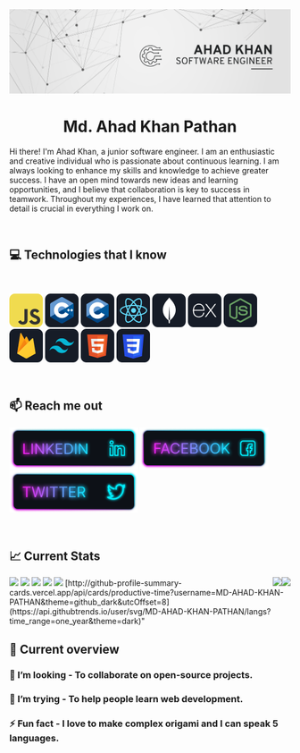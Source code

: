 <a href="https://www.linkedin.com/in/md-ahad-khan-pathan/">
<img src="./images/Ahad Khan LinkedIn Banner.png" />
</a>

<br/>

<h1 align="center"> Md. Ahad Khan Pathan </h1>
<P>Hi there! I'm Ahad Khan, a junior software engineer. I am an enthusiastic and creative individual who is passionate about continuous learning. I am always looking to enhance my skills and knowledge to achieve greater success. I have an open mind towards new ideas and learning opportunities, and I believe that collaboration is key to success in teamwork. Throughout my experiences, I have learned that attention to detail is crucial in everything I work on.</p>
  
<br/>

## :computer: Technologies that I know

<br>
<p>
<img src="./images/icons/JavaScript.png"/>
<img src="./images/icons/cpp.png"/>
<img src="./images/icons/c.png"/>

<img src="./images/icons/react.png"/>
<img src="./images/icons/mongo.png"/>
<img src="./images/icons/express.png"/>
<img src="./images/icons/node.png"/>

<img src="./images/icons/firebase.png"/>
<img src="./images/icons/tailwind.png"/>
<img src="./images/icons/HTML.png"/>
<img src="./images/icons/css.png"/>
</p>
<br/>

## :mailbox: Reach me out
[<img height="75" src="./images/icons/Linkedin.png">](https://www.linkedin.com/in/md-ahad-khan-pathan/)
[<img height="75" src="./images/icons/Facebook.png">](https://www.facebook.com/mdpk.ahad)
[<img height="75" src="./images/icons/Twitter.png">](https://www.linkedin.com/in/md-ahad-khan-pathan/)


<br />

## :chart_with_upwards_trend: Current Stats

<img src="http://github-profile-summary-cards.vercel.app/api/cards/profile-details?username=MD-AHAD-KHAN-PATHAN&theme=github_dark"/>
<img align="right" src="http://github-profile-summary-cards.vercel.app/api/cards/repos-per-language?username=MD-AHAD-KHAN-PATHAN&theme=github_dark"/>
<img src="http://github-profile-summary-cards.vercel.app/api/cards/most-commit-language?username=MD-AHAD-KHAN-PATHAN&theme=github_dark"/>
<img align="right" src="http://github-profile-summary-cards.vercel.app/api/cards/stats?username=MD-AHAD-KHAN-PATHAN&theme=github_dark"/>
<img src="http://github-profile-summary-cards.vercel.app/api/cards/productive-time?username=MD-AHAD-KHAN-PATHAN&theme=github_dark&utcOffset=8"/>


<img src="https://api.githubtrends.io/user/svg/MD-AHAD-KHAN-PATHAN/langs?time_range=one_year&theme=dark"/>
<img src="http://github-profile-summary-cards.vercel.app/api/cards/productive-time?username=MD-AHAD-KHAN-PATHAN&theme=github_dark&utcOffset=8"/>
[http://github-profile-summary-cards.vercel.app/api/cards/productive-time?username=MD-AHAD-KHAN-PATHAN&theme=github_dark&utcOffset=8](https://api.githubtrends.io/user/svg/MD-AHAD-KHAN-PATHAN/langs?time_range=one_year&theme=dark)"




<br />

## :eyes: Current overview
 
### 👯 I’m looking - To collaborate on open-source projects. 
### 🤔 I’m trying - To help people learn web development. 
### ⚡ Fun fact - I love to make complex origami and I can speak 5 languages.


<br />
